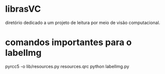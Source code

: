 # librasVC
 diretório dedicado a um projeto de leitura por meio de visão computacional.

# comandos importantes para o labelImg
pyrcc5 -o lib/resources.py resources.qrc
python labelImg.py